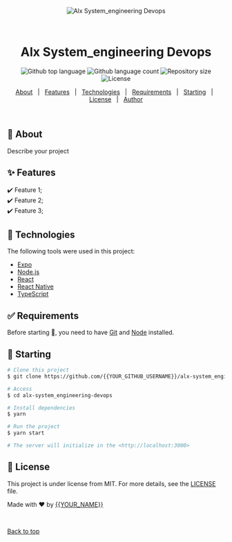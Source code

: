 <div align="center" id="top"> 
  <img src="./.github/app.gif" alt="Alx System_engineering Devops" />

  &#xa0;

  <!-- <a href="https://alxsystem_engineeringdevops.netlify.app">Demo</a> -->
</div>

<h1 align="center">Alx System_engineering Devops</h1>

<p align="center">
  <img alt="Github top language" src="https://img.shields.io/github/languages/top/{{YOUR_GITHUB_USERNAME}}/alx-system_engineering-devops?color=56BEB8">

  <img alt="Github language count" src="https://img.shields.io/github/languages/count/{{YOUR_GITHUB_USERNAME}}/alx-system_engineering-devops?color=56BEB8">

  <img alt="Repository size" src="https://img.shields.io/github/repo-size/{{YOUR_GITHUB_USERNAME}}/alx-system_engineering-devops?color=56BEB8">

  <img alt="License" src="https://img.shields.io/github/license/{{YOUR_GITHUB_USERNAME}}/alx-system_engineering-devops?color=56BEB8">

  <!-- <img alt="Github issues" src="https://img.shields.io/github/issues/{{YOUR_GITHUB_USERNAME}}/alx-system_engineering-devops?color=56BEB8" /> -->

  <!-- <img alt="Github forks" src="https://img.shields.io/github/forks/{{YOUR_GITHUB_USERNAME}}/alx-system_engineering-devops?color=56BEB8" /> -->

  <!-- <img alt="Github stars" src="https://img.shields.io/github/stars/{{YOUR_GITHUB_USERNAME}}/alx-system_engineering-devops?color=56BEB8" /> -->
</p>

<!-- Status -->

<!-- <h4 align="center"> 
	🚧  Alx System_engineering Devops 🚀 Under construction...  🚧
</h4> 

<hr> -->

<p align="center">
  <a href="#dart-about">About</a> &#xa0; | &#xa0; 
  <a href="#sparkles-features">Features</a> &#xa0; | &#xa0;
  <a href="#rocket-technologies">Technologies</a> &#xa0; | &#xa0;
  <a href="#white_check_mark-requirements">Requirements</a> &#xa0; | &#xa0;
  <a href="#checkered_flag-starting">Starting</a> &#xa0; | &#xa0;
  <a href="#memo-license">License</a> &#xa0; | &#xa0;
  <a href="https://github.com/{{YOUR_GITHUB_USERNAME}}" target="_blank">Author</a>
</p>

<br>

## :dart: About ##

Describe your project

## :sparkles: Features ##

:heavy_check_mark: Feature 1;\
:heavy_check_mark: Feature 2;\
:heavy_check_mark: Feature 3;

## :rocket: Technologies ##

The following tools were used in this project:

- [Expo](https://expo.io/)
- [Node.js](https://nodejs.org/en/)
- [React](https://pt-br.reactjs.org/)
- [React Native](https://reactnative.dev/)
- [TypeScript](https://www.typescriptlang.org/)

## :white_check_mark: Requirements ##

Before starting :checkered_flag:, you need to have [Git](https://git-scm.com) and [Node](https://nodejs.org/en/) installed.

## :checkered_flag: Starting ##

```bash
# Clone this project
$ git clone https://github.com/{{YOUR_GITHUB_USERNAME}}/alx-system_engineering-devops

# Access
$ cd alx-system_engineering-devops

# Install dependencies
$ yarn

# Run the project
$ yarn start

# The server will initialize in the <http://localhost:3000>
```

## :memo: License ##

This project is under license from MIT. For more details, see the [LICENSE](LICENSE.md) file.


Made with :heart: by <a href="https://github.com/{{YOUR_GITHUB_USERNAME}}" target="_blank">{{YOUR_NAME}}</a>

&#xa0;

<a href="#top">Back to top</a>
